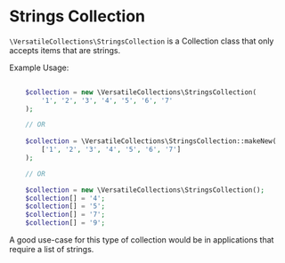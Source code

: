 # Strings Collection

`\VersatileCollections\StringsCollection` is a Collection class that only accepts
items that are strings.

Example Usage:

```php
    
    $collection = new \VersatileCollections\StringsCollection(
        '1', '2', '3', '4', '5', '6', '7'
    );

    // OR
    
    $collection = \VersatileCollections\StringsCollection::makeNew(
        ['1', '2', '3', '4', '5', '6', '7']
    );

    // OR

    $collection = new \VersatileCollections\StringsCollection();
    $collection[] = '4';
    $collection[] = '5';
    $collection[] = '7';
    $collection[] = '9';
```

A good use-case for this type of collection would be in applications that require
a list of strings.
